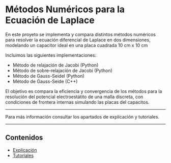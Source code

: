 # Métodos Numéricos para la Ecuación de Laplace

En este proyeto se implementa y compara distintos métodos numéricos para resolver la ecuación diferencial de Laplace en dos dimensiones, modelando 
un capacitor ideal en una placa cuadrada 10 cm x 10 cm

Incluimos las siguientes implementaciones:<br>
- Método de relajación de Jacobi (Python)
- Método de sobre-relajación de Jacobi (Python)
- Método de Gauss-Seidel (Python)
- Método de Gauss-Seide (C++)

El objetivo es compara la eficiencia y convergencia de los métodos para la resolución del potencial electroestátito de una malla discreta, con condiciones de frontera internas simulando las placas del capacitos.

---

Para más información consultar los apartados de explicación y tutoriales.

---

## Contenidos 

- [Explicación](explanation.md)
- [Tutoriales](tutorials.md)
